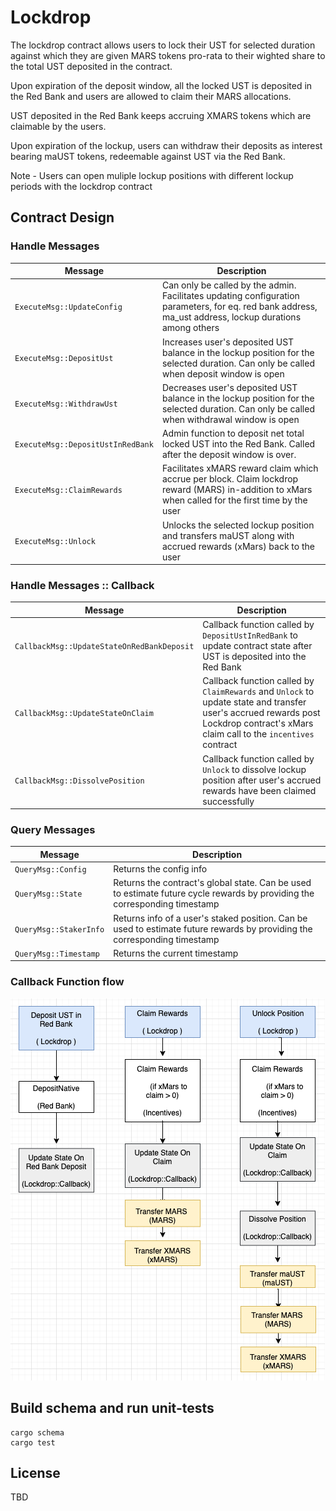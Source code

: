 # Lockdrop

The lockdrop contract allows users to lock their UST for selected duration against which they are given MARS tokens pro-rata to their wighted share to the total UST deposited in the contract.

Upon expiration of the deposit window, all the locked UST is deposited in the Red Bank and users are allowed to claim their MARS allocations. 

UST deposited in the Red Bank keeps accruing XMARS tokens which are claimable by the users.

Upon expiration of the lockup, users can withdraw their deposits as interest bearing maUST tokens, redeemable against UST via the Red Bank.

Note - Users can open muliple lockup positions with different lockup periods with the lockdrop contract


## Contract Design

### Handle Messages

| Message                       | Description                                                                                         |
| ----------------------------- | --------------------------------------------------------------------------------------------------- |
| `ExecuteMsg::UpdateConfig`          | Can only be called by the admin. Facilitates updating configuration parameters, for eq. red bank address, ma_ust address, lockup durations among others                                                                                                 |
| `ExecuteMsg::DepositUst` | Increases user's deposited UST balance in the lockup position for the selected duration. Can only be called when deposit window is open                             |
| `ExecuteMsg::WithdrawUst`   |  Decreases user's deposited UST balance in the lockup position for the selected duration. Can only be called when withdrawal window is open                                                           |
| `ExecuteMsg::DepositUstInRedBank`    | Admin function to deposit net total locked UST into the Red Bank. Called after the deposit window is over.                                         |
| `ExecuteMsg::ClaimRewards`    | Facilitates xMARS reward claim which accrue per block. Claim lockdrop reward (MARS) in-addition to xMars when called for the first time by the user   |
| `ExecuteMsg::Unlock`    | Unlocks the selected lockup position and transfers maUST along with accrued rewards (xMars) back to the user    |


### Handle Messages :: Callback

| Message                       | Description                                                                                         |
| ----------------------------- | --------------------------------------------------------------------------------------------------- |
| `CallbackMsg::UpdateStateOnRedBankDeposit`          | Callback function called by `DepositUstInRedBank` to update contract state after UST is deposited into the Red Bank                   |
| `CallbackMsg::UpdateStateOnClaim` | Callback function called by `ClaimRewards` and `Unlock` to update state and transfer user's accrued rewards post Lockdrop contract's xMars claim call to the `incentives` contract |
| `CallbackMsg::DissolvePosition`   |  Callback function called by `Unlock` to dissolve lockup position after user's accrued rewards have been claimed successfully               |

### Query Messages

| Message              | Description                                                                        |
| -------------------- | ---------------------------------------------------------------------------------- |
| `QueryMsg::Config`   | Returns the config info                                                            |
| `QueryMsg::State`    | Returns the contract's global state. Can be used to estimate future cycle rewards by providing the corresponding timestamp                                                |
| `QueryMsg::StakerInfo` | Returns info of a user's staked position. Can be used to estimate future rewards by providing the corresponding timestamp                                           |
| `QueryMsg::Timestamp`   | Returns the current timestamp                       |


### Callback Function flow

![Alt text](../../Lockdrop_msg.png?raw=true "Lockdrop Callback Msgs")


## Build schema and run unit-tests
```
cargo schema
cargo test
```


## License

TBD
